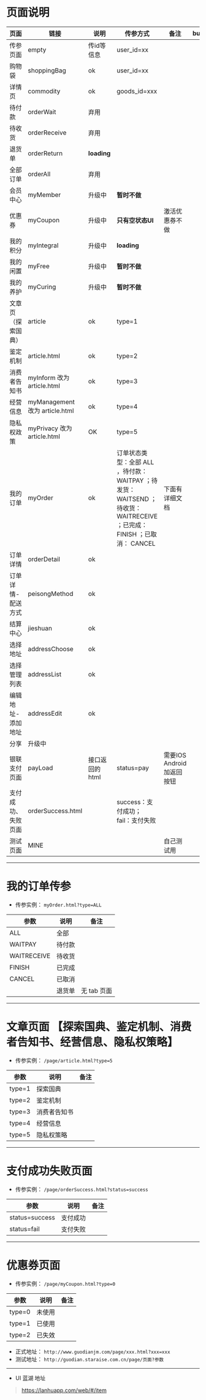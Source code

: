 # 页面说明

|页面|链接|说明|传参方式|备注|bug|
|---|---|----|---|---|---|
|传参页面|empty|传id等信息|user_id=xx|
|购物袋|shoppingBag|ok|user_id=xx|
|详情页|commodity|ok|goods_id=xxx|
|待付款|orderWait |弃用||
|待收货|orderReceive |弃用||
|退货单|orderReturn |**loading**||
|全部订单|orderAll |弃用||
|会员中心|myMember|升级中|**暂时不做**
|优惠券|myCoupon|升级中|**只有空状态UI**|激活优惠券不做
|我的积分|myIntegral|升级中|**loading**
|我的闲置|myFree|升级中|**暂时不做**
|我的养护|myCuring|升级中|**暂时不做**
|文章页（探索国典）|article|ok|type=1|
|鉴定机制|article.html|ok|type=2
|消费者告知书|myInform  改为 article.html|ok|type=3
|经营信息|myManagement 改为 article.html|ok|type=4|
|隐私权政策|myPrivacy 改为 article.html |OK|type=5
|我的订单|myOrder|ok|订单状态类型：全部 ALL ，待付款： WAITPAY ；待发货： WAITSEND ； 待收货： WAITRECEIVE ；已完成： FINISH ；已取消： CANCEL|下面有详细文档
|订单详情|orderDetail|ok|
|订单详情-配送方式|peisongMethod|ok|
|结算中心|jieshuan|ok|
|选择地址|addressChoose|ok|
|选择管理列表|addressList|ok|
|编辑地址-添加地址|addressEdit|ok|
|分享|升级中
|银联支付页面|payLoad|接口返回的html|status=pay|需要IOS Android 加返回按钮
|支付成功、失败页面|orderSuccess.html||success：支付成功； fail：支付失败
|测试页面|MINE|||自己测试用

***

# 我的订单传参
- 传参实例： `myOrder.html?type=ALL`

|参数|说明|备注|
|---|---|---|
|ALL|全部||
|WAITPAY|待付款|
|WAITRECEIVE|待收货|
|FINISH|已完成|
|CANCEL|已取消|
||退货单|无 tab 页面|



***

# 文章页面 【探索国典、鉴定机制、消费者告知书、经营信息、隐私权策略】
- 传参实例： `/page/article.html?type=5`

|参数|说明|备注|
|---|---|---|
|type=1|探索国典||
|type=2|鉴定机制|
|type=3|消费者告知书|
|type=4|经营信息|
|type=5|隐私权策略|


***

# 支付成功失败页面
- 传参实例： `/page/orderSuccess.html?status=success`

|参数|说明|备注|
|---|---|---|
|status=success|支付成功||
|status=fail|支付失败||



***

# 优惠券页面
- 传参实例： `/page/myCoupon.html?type=0`

|参数|说明|备注|
|---|---|---|
|type=0|未使用||
|type=1|已使用||
|type=2|已失效||

























- 正式地址： `http://www.guodianjm.com/page/xxx.html?xxx=xxx`
- 测试地址： `http://guodian.staraise.com.cn/page/页面?参数`


***

- UI 蓝湖 地址

> https://lanhuapp.com/web/#/item


